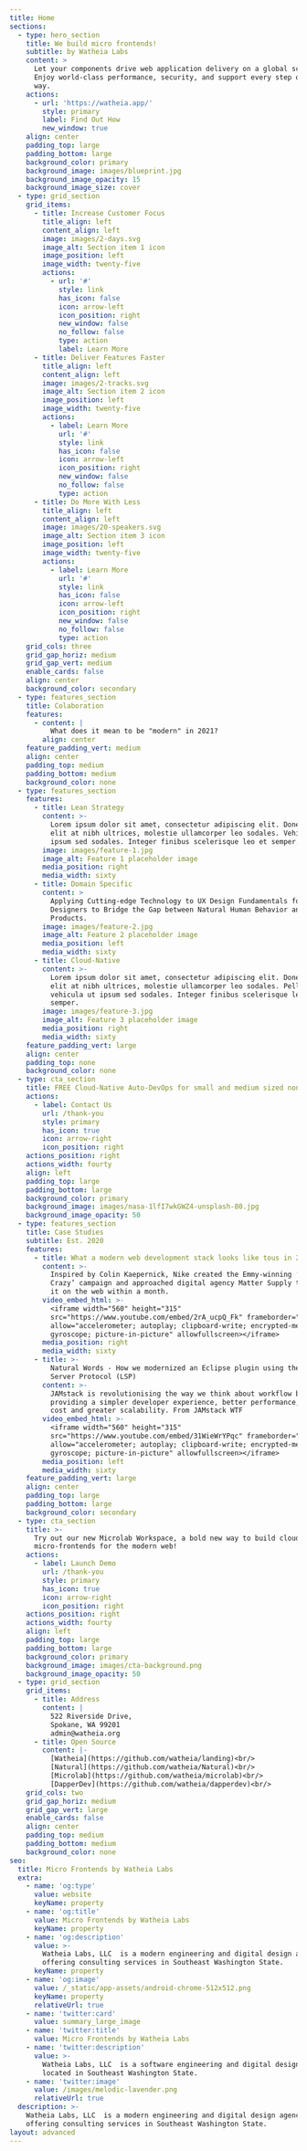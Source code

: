 ```yaml
---
title: Home
sections:
  - type: hero_section
    title: We build micro frontends!
    subtitle: by Watheia Labs
    content: >
      Let your components drive web application delivery on a global scale.
      Enjoy world-class performance, security, and support every step of the
      way.
    actions:
      - url: 'https://watheia.app/'
        style: primary
        label: Find Out How
        new_window: true
    align: center
    padding_top: large
    padding_bottom: large
    background_color: primary
    background_image: images/blueprint.jpg
    background_image_opacity: 15
    background_image_size: cover
  - type: grid_section
    grid_items:
      - title: Increase Customer Focus
        title_align: left
        content_align: left
        image: images/2-days.svg
        image_alt: Section item 1 icon
        image_position: left
        image_width: twenty-five
        actions:
          - url: '#'
            style: link
            has_icon: false
            icon: arrow-left
            icon_position: right
            new_window: false
            no_follow: false
            type: action
            label: Learn More
      - title: Deliver Features Faster
        title_align: left
        content_align: left
        image: images/2-tracks.svg
        image_alt: Section item 2 icon
        image_position: left
        image_width: twenty-five
        actions:
          - label: Learn More
            url: '#'
            style: link
            has_icon: false
            icon: arrow-left
            icon_position: right
            new_window: false
            no_follow: false
            type: action
      - title: Do More With Less
        title_align: left
        content_align: left
        image: images/20-speakers.svg
        image_alt: Section item 3 icon
        image_position: left
        image_width: twenty-five
        actions:
          - label: Learn More
            url: '#'
            style: link
            has_icon: false
            icon: arrow-left
            icon_position: right
            new_window: false
            no_follow: false
            type: action
    grid_cols: three
    grid_gap_horiz: medium
    grid_gap_vert: medium
    enable_cards: false
    align: center
    background_color: secondary
  - type: features_section
    title: Colaboration
    features:
      - content: |
          What does it mean to be "modern" in 2021?
        align: center
    feature_padding_vert: medium
    align: center
    padding_top: medium
    padding_bottom: medium
    background_color: none
  - type: features_section
    features:
      - title: Lean Strategy
        content: >-
          Lorem ipsum dolor sit amet, consectetur adipiscing elit. Donec aliquet
          elit at nibh ultrices, molestie ullamcorper leo sodales. Vehicula ut
          ipsum sed sodales. Integer finibus scelerisque leo et semper.
        image: images/feature-1.jpg
        image_alt: Feature 1 placeholder image
        media_position: right
        media_width: sixty
      - title: Domain Specific
        content: >
          Applying Cutting-edge Technology to UX Design Fundamentals for UX
          Designers to Bridge the Gap between Natural Human Behavior and Digital
          Products.  
        image: images/feature-2.jpg
        image_alt: Feature 2 placeholder image
        media_position: left
        media_width: sixty
      - title: Cloud-Native
        content: >-
          Lorem ipsum dolor sit amet, consectetur adipiscing elit. Donec aliquet
          elit at nibh ultrices, molestie ullamcorper leo sodales. Pellentesque
          vehicula ut ipsum sed sodales. Integer finibus scelerisque leo et
          semper.
        image: images/feature-3.jpg
        image_alt: Feature 3 placeholder image
        media_position: right
        media_width: sixty
    feature_padding_vert: large
    align: center
    padding_top: none
    background_color: none
  - type: cta_section
    title: FREE Cloud-Native Auto-DevOps for small and medium sized non-profits.
    actions:
      - label: Contact Us
        url: /thank-you
        style: primary
        has_icon: true
        icon: arrow-right
        icon_position: right
    actions_position: right
    actions_width: fourty
    align: left
    padding_top: large
    padding_bottom: large
    background_color: primary
    background_image: images/nasa-1lfI7wkGWZ4-unsplash-80.jpg
    background_image_opacity: 50
  - type: features_section
    title: Case Studies
    subtitle: Est. 2020
    features:
      - title: What a modern web development stack looks like tous in 2021
        content: >-
          Inspired by Colin Kaepernick, Nike created the Emmy-winning ‘Dream
          Crazy’ campaign and approached digital agency Matter Supply to launch
          it on the web within a month.
        video_embed_html: >-
          <iframe width="560" height="315"
          src="https://www.youtube.com/embed/2rA_ucpQ_Fk" frameborder="0"
          allow="accelerometer; autoplay; clipboard-write; encrypted-media;
          gyroscope; picture-in-picture" allowfullscreen></iframe>
        media_position: right
        media_width: sixty
      - title: >-
          Natural Words - How we modernized an Eclipse plugin using the Language
          Server Protocol (LSP)
        content: >-
          JAMstack is revolutionising the way we think about workflow by
          providing a simpler developer experience, better performance, lower
          cost and greater scalability. From JAMstack WTF
        video_embed_html: >-
          <iframe width="560" height="315"
          src="https://www.youtube.com/embed/31WieWrYPqc" frameborder="0"
          allow="accelerometer; autoplay; clipboard-write; encrypted-media;
          gyroscope; picture-in-picture" allowfullscreen></iframe>
        media_position: left
        media_width: sixty
    feature_padding_vert: large
    align: center
    padding_top: large
    padding_bottom: large
    background_color: secondary
  - type: cta_section
    title: >-
      Try out our new Microlab Workspace, a bold new way to build cloud-native
      micro-frontends for the modern web!
    actions:
      - label: Launch Demo
        url: /thank-you
        style: primary
        has_icon: true
        icon: arrow-right
        icon_position: right
    actions_position: right
    actions_width: fourty
    align: left
    padding_top: large
    padding_bottom: large
    background_color: primary
    background_image: images/cta-background.png
    background_image_opacity: 50
  - type: grid_section
    grid_items:
      - title: Address
        content: |
          522 Riverside Drive,
          Spokane, WA 99201
          admin@watheia.org
      - title: Open Source
        content: |-
          [Watheia](https://github.com/watheia/landing)<br/>
          [Natural](https://github.com/watheia/Natural)<br/>
          [Microlab](https://github.com/watheia/microlab)<br/>
          [DapperDev](https://github.com/watheia/dapperdev)<br/>
    grid_cols: two
    grid_gap_horiz: medium
    grid_gap_vert: large
    enable_cards: false
    align: center
    padding_top: medium
    padding_bottom: medium
    background_color: none
seo:
  title: Micro Frontends by Watheia Labs
  extra:
    - name: 'og:type'
      value: website
      keyName: property
    - name: 'og:title'
      value: Micro Frontends by Watheia Labs
      keyName: property
    - name: 'og:description'
      value: >-
        Watheia Labs, LLC  is a modern engineering and digital design agency
        offering consulting services in Southeast Washington State.
      keyName: property
    - name: 'og:image'
      value: /_static/app-assets/android-chrome-512x512.png
      keyName: property
      relativeUrl: true
    - name: 'twitter:card'
      value: summary_large_image
    - name: 'twitter:title'
      value: Micro Frontends by Watheia Labs
    - name: 'twitter:description'
      value: >-
        Watheia Labs, LLC  is a software engineering and digital design agency
        located in Southeast Washington State.
    - name: 'twitter:image'
      value: /images/melodic-lavender.png
      relativeUrl: true
  description: >-
    Watheia Labs, LLC  is a modern engineering and digital design agency
    offering consulting services in Southeast Washington State.
layout: advanced
---
```

